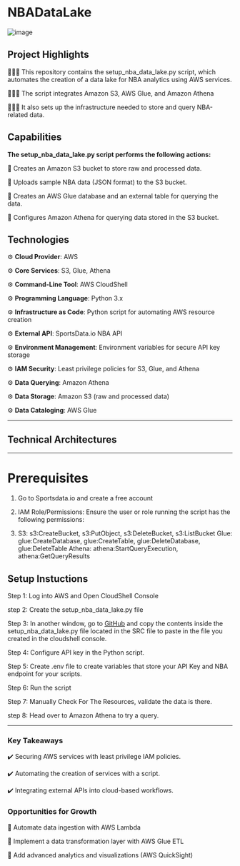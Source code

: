 # NBADataLake
![image](https://github.com/user-attachments/assets/da946492-8d8a-438e-8d3b-e3a00e43ad9f)

## **Project Highlights**
⛹🏾‍♀️ This repository contains the setup_nba_data_lake.py script, which automates the creation of a data lake for NBA analytics using AWS 
    services. 

⛹🏾‍♀️ The script integrates Amazon S3, AWS Glue, and Amazon Athena

⛹🏾‍♀️ It also sets up the infrastructure needed to store and query NBA-related data.



## **Capabilities**
**The setup_nba_data_lake.py script performs the following actions:**

🔧 Creates an Amazon S3 bucket to store raw and processed data.

🔧 Uploads sample NBA data (JSON format) to the S3 bucket.

🔧 Creates an AWS Glue database and an external table for querying the data.

🔧 Configures Amazon Athena for querying data stored in the S3 bucket.



## **Technologies**
⚙️ **Cloud Provider**: AWS

⚙️ **Core Services**: S3, Glue, Athena

⚙️ **Command-Line Tool**: AWS CloudShell

⚙️ **Programming Language**: Python 3.x

⚙️ **Infrastructure as Code**: Python script for automating AWS resource creation

⚙️ **External API**: SportsData.io NBA API

⚙️ **Environment Management**: Environment variables for secure API key storage

⚙️ **IAM Security**: Least privilege policies for S3, Glue, and Athena

⚙️ **Data Querying**: Amazon Athena

⚙️ **Data Storage**: Amazon S3 (raw and processed data)

⚙️ **Data Cataloging**: AWS Glue

---

## **Technical Architectures**


---


# Prerequisites

1. Go to Sportsdata.io and create a free account

2. IAM Role/Permissions: Ensure the user or role running the script has the following permissions:

3. S3: s3:CreateBucket, s3:PutObject, s3:DeleteBucket, s3:ListBucket
  Glue: glue:CreateDatabase, glue:CreateTable, glue:DeleteDatabase, glue:DeleteTable
  Athena: athena:StartQueryExecution, athena:GetQueryResults


## **Setup Instuctions** 

Step 1: Log into AWS and Open CloudShell Console

step 2: Create the setup_nba_data_lake.py file

Step 3: In another window, go to [GitHub](https://github.com/MJaloui/NBADataLake) and copy the contents inside the setup_nba_data_lake.py file located in the SRC file to paste in the file
        you created in the cloudshell console.

Step 4: Configure API key in the Python script.

Step 5: Create .env file to create variables that store your API Key and NBA endpoint for your scripts.

Step 6: Run the script

Step 7: Manually Check For The Resources, validate the data is there.

step 8: Head over to Amazon Athena to try a query.

---

### **Key Takeaways**
✔️ Securing AWS services with least privilege IAM policies.

✔️ Automating the creation of services with a script.

✔️ Integrating external APIs into cloud-based workflows.


### **Opportunities for Growth**
🌱 Automate data ingestion with AWS Lambda

🌱 Implement a data transformation layer with AWS Glue ETL

🌱 Add advanced analytics and visualizations (AWS QuickSight)

